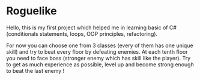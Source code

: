 # Roguelike
Hello, this is my first project which helped me in learning basic of C# (conditionals statements, loops, OOP principles, refactoring).

For now you can choose one from 3 classes (every of them has one unique skill) and try to beat every floor by defeating enemies. 
At each tenth floor you need to face boss (stronger enemy which has skill like the player).
Try to get as much experience as possible, level up and become strong enough to beat the last enemy !

